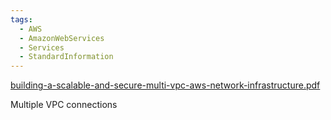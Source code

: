 ```yaml
---
tags:
  - AWS
  - AmazonWebServices
  - Services
  - StandardInformation
---
```

[building-a-scalable-and-secure-multi-vpc-aws-network-infrastructure.pdf](https://d1.awsstatic.com/whitepapers/building-a-scalable-and-secure-multi-vpc-aws-network-infrastructure.pdf)

Multiple VPC connections 